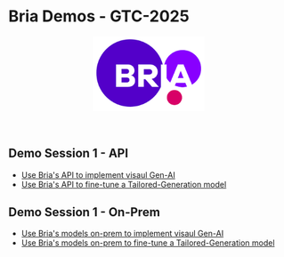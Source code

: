 # Bria Demos - GTC-2025
<p align="center">
    <img src="./visuals/bria_logo.png" width="200"/>
</p>
<br>

## Demo Session 1 - API

- [Use Bria's API to implement visaul Gen-AI](gtc_demo_api.ipynb)
- [Use Bria's API to fine-tune a Tailored-Generation model](gtc_demo_fine_tune_api.ipynb)


## Demo Session 1 - On-Prem

- [Use Bria's models on-prem to implement visaul Gen-AI](gtc_demo_on_prem.ipynb)
- [Use Bria's models on-prem to fine-tune a Tailored-Generation model](gtc_demo_fine_tune_on_prem.ipynb)


<br>

